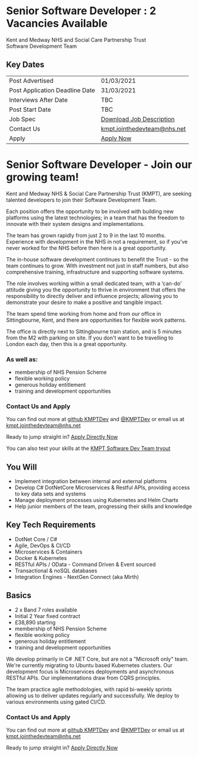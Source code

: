 # Senior Software Developer : 2 Vacancies Available
Kent and Medway NHS and Social Care Partnership Trust<br/>Software Development Team

## Key Dates
|||
|-|-|
|Post Advertised | 01/03/2021 |
|Post Application Deadline Date | 31/03/2021 |
|Interviews After Date | TBC |
|Post Start Date | TBC |
|Job Spec|[Download Job Description](https://feeds.trac.jobs/documents?vdoc=4739023)|
|Contact Us|[kmpt.jointhedevteam@nhs.net](mailto:kmpt.jointhedevteam@nhs.net)|
|Apply|[Apply Now](http://kentmedway.healthjobsuk.com/vacancy/2928255)|

# Senior Software Developer - Join our growing team!

Kent and Medway NHS & Social Care Partnership Trust (KMPT), are seeking talented developers to join their Software Development Team.

Each position offers the opportunity to be involved with building new platforms using the latest technologies; in a team that has the freedom to innovate with their system designs and implementations.

The team has grown rapidly from just 2 to 9 in the last 10 months. Experience with development in the NHS in not a requirement, so if you've never worked for the NHS before then here is a great opportunity.

The in-house software development continues to benefit the Trust - so the team continues to grow. With investment not just in staff numbers, but also comprehensive  training, infrastructure and supporting software systems.

The role involves working within a small dedicated team, with a ‘can-do’ attitude giving you the opportunity to thrive in environment that offers the responsibility to directly deliver and influence projects; allowing you to demonstrate your desire to make a positive and tangible impact.

The team spend time working from home and from our office in Sittingbourne, Kent, and there are opportunities for flexible work patterns. 

The office is directly next to Sittingbourne train station, and is 5 minutes from the M2  with parking on site. If you don't want to be travelling to London each day, then this is a great opportunity.

### As well as:
- membership of NHS Pension Scheme
- flexible working policy
- generous holiday entitlement
- training and development opportunities

### Contact Us and Apply
You can find out more at [github KMPTDev](https://www.github.com/kmptdev) and [@KMPTDev](https://www.twitter.com/kmptdev) or email us at [kmpt.jointhedevteam@nhs.net](mailto:kmpt.jointhedevteam@nhs.net)

Ready to jump straight in? [Apply Directly Now](http://kentmedway.healthjobsuk.com/vacancy/2928255)

You can also test your skills at the [KMPT Software Dev Team tryout](https://bit.ly/3a2K4It)

## You Will
- Implement integration between internal and external platforms
- Develop C# DotNetCore Microservices & Restful APIs, providing access to key data sets and systems
- Manage deployment processes using Kubernetes and Helm Charts
- Help junior members of the team, progressing their skills and knowledge

## Key Tech Requirements
- DotNet Core / C#
- Agile, DevOps & CI/CD
- Microservices & Containers
- Docker & Kubernetes
- RESTful APIs / OData - Command Driven & Event sourced  
- Transactional & noSQL databases 
- Integration Engines - NextGen Connect (aka Mirth)


## Basics
- 2 x Band 7 roles available
- Initial 2 Year fixed contract
- £38,890 starting
- membership of NHS Pension Scheme
- flexible working policy
- generous holiday entitlement
- training and development opportunities


We develop primarily in C# .NET Core, but are not a "Microsoft only" team. We're currently migrating to Ubuntu based Kubernetes clusters. Our development focus is Microservices deployments and asynchronous RESTful APIs. Our implementations draw from CQRS principles.

The team practice agile methodologies, with rapid bi-weekly sprints allowing us to deliver updates regularly and successfully. We deploy to various environments using gated CI/CD.

### Contact Us and Apply
You can find out more at [github KMPTDev](https://www.github.com/kmptdev) and [@KMPTDev](https://www.twitter.com/kmptdev) or email us at [kmpt.jointhedevteam@nhs.net](mailto:kmpt.jointhedevteam@nhs.net)

Ready to jump straight in? [Apply Directly Now](http://kentmedway.healthjobsuk.com/vacancy/2928255)
